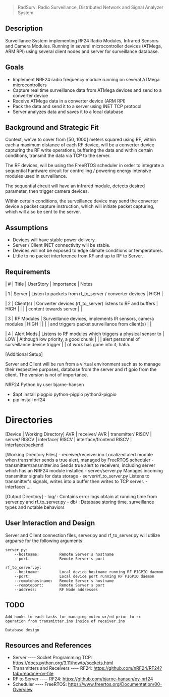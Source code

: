 > RadSurv: Radio Surveillance, Distributed Network and Signal Analyzer System

## Description

Surveillance System implementing RF24 Radio Modules, Infrared Sensors and Camera Modules.
Running in several microcontroller devices (ATMega, ARM RPI) using several client nodes
and server for surveillance database.



## Goals ##

- Implement NRF24 radio frequency module running on several ATMega microcontrollers
- Capture real time surveillance data from ATMega devices and send to a converter device
- Receive ATMega data in a converter device (ARM RPI)
- Pack the data and send it to a server using INET TCP protocol
- Server analyzes data and saves it to a local database



## Background and Strategic Fit

Context, we've to cover from [50, 1000] meters squared using RF, 
within each a maximum distance of each RF device, will be a converter device
capturing the RF write operations, buffering the data and within certain conditions,
transmit the data via TCP to the server.

The RF devices, will be using the FreeRTOS scheduler in order to integrate a sequential hardware circuit
for controlling / powering energy intensive modules used in surveillance.

The sequential circuit will have an infrared module, detects desired parameter, then trigger camera devices.

Within certain conditions, the surveillance device may send the converter device a packet capture instruction,
which will initiate packet capturing, which will also be sent to the server.



## Assumptions

- Devices will have stable power delivery.
- Server / Client INET connectivity will be stable.
- Devices will not be exposed to edge climate conditions or temperatures.
- Little to no packet interference from RF and up to RF to Server.



## Requirements

| # | Title      |   UserStory                                                   | Importance | Notes
  
| 1 | Server     |  Listen to packets from rf_to_server / converter devices      |    HIGH    |

| 2 | Client(s)  |  Converter devices (rf_to_server) listens to RF and buffers   |    HIGH    |
|   |            |  content towards server                                       |            |

| 3 | RF Modules |  Surveillance devices, implements IR sensors, camera modules  |    HIGH    |
|   |            |  and triggers packet surveillance from client(s)              |            |

| 4 | Alert Mods.|  Listens to RF modules which triggers a physical sensor to    |    LOW     | Although low priority, a good chunk
|   |            |  alert personnel of surveillance device trigger               |            | of work has gone into it, haha.



[Additional Setup]

Server and Client will be run from a virtual environment such as to manage their respective purposes,
database from the server and rf gpio from the client. The version is not of importance.

NRF24 Python by user bjarne-hansen
- $apt install pipgpio python-pigpio python3-pigpio
- pip install nrf24 



# Directories

   [Device   | Working Directory]
    AVR      | receiver/
    AVR      | transmitter/
    RISCV    | server/
    RISCV    | interface/
    RISCV    | interface/frontend
    RISCV    | interface/backend

[Working Directory Files]
    - receiver/receiver.ino         Localized alert module when transmitter sends a true alert, managed by FreeRTOS scheduler
    - transmitter/transmitter.ino   Sends true alert to receivers, including server which has an NRF24 module installed
    - server/server.py              Manages incoming transmitter signals for data storage
    - server/rf_to_server.py        Listens to transmitter's signals, writes into a buffer then writes to TCP server.
    - interface/                    ....

[Output Directory]
    - log/              : Contains error logs obtain at running time from server.py and rf_to_server.py
    - db/               : Database storing time, surveillance types and notable behaviors



## User Interaction and Design

Server and Client connection files, server.py and rf_to_server.py will utilize argparse for the following arguments:

    server.py:
        --hostname:         Remote Server's hostname
        --port:             Remote Server's port

    rf_to_server.py:
        --hostname:         Local device hostname running RF PIGPIO daemon
        --port:             Local device port running RF PIGPIO daemon
        --remotehostname:   Remote Server's hostname
        --remoteport:       Remote Server's port
        --address:          RF Node addresses



## TODO

    Add hooks to each tasks for managing mutex wr/rd prior to rx 
    operation from transmitter.ino inside of receiver.ino

    Database design



## Resources and References

- Server                        ---- Socket Programming TCP: https://docs.python.org/3.11/howto/sockets.html
- Transmitters and Receivers    ---- RF24:      https://github.com/nRF24/RF24?tab=readme-ov-file
- RF to Server                  ---- RF24:      https://github.com/bjarne-hansen/py-nrf24
- Scheduler                     ---- FreeRTOS:  https://www.freertos.org/Documentation/00-Overview
